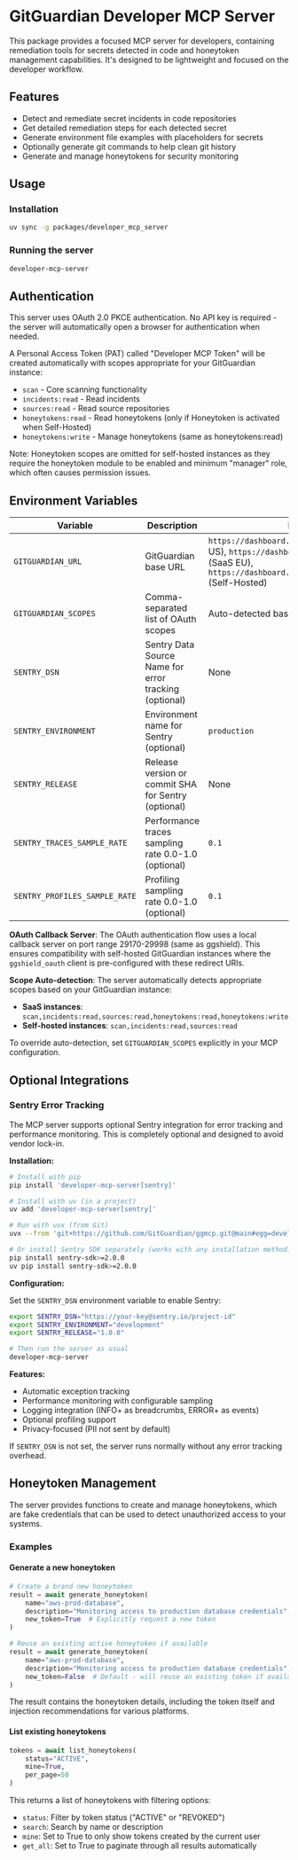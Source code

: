 # GitGuardian Developer MCP Server

This package provides a focused MCP server for developers, containing remediation tools for secrets detected in code and honeytoken management capabilities. It's designed to be lightweight and focused on the developer workflow.

## Features

- Detect and remediate secret incidents in code repositories
- Get detailed remediation steps for each detected secret
- Generate environment file examples with placeholders for secrets
- Optionally generate git commands to help clean git history
- Generate and manage honeytokens for security monitoring

## Usage

### Installation

```bash
uv sync -g packages/developer_mcp_server
```

### Running the server

```bash
developer-mcp-server
```

## Authentication

This server uses OAuth 2.0 PKCE authentication. No API key is required - the server will automatically open a browser for authentication when needed.

A Personal Access Token (PAT) called "Developer MCP Token" will be created automatically with scopes appropriate for your GitGuardian instance:

- `scan` - Core scanning functionality
- `incidents:read` - Read incidents
- `sources:read` - Read source repositories
- `honeytokens:read` - Read honeytokens (only if Honeytoken is activated when Self-Hosted)
- `honeytokens:write` - Manage honeytokens (same as honeytokens:read)

Note: Honeytoken scopes are omitted for self-hosted instances as they require the honeytoken module to be enabled and minimum "manager" role, which often causes permission issues.

## Environment Variables

| Variable | Description | Default |
|----------|-------------|---------|
| `GITGUARDIAN_URL` | GitGuardian base URL | `https://dashboard.gitguardian.com` (SaaS US), `https://dashboard.eu1.gitguardian.com` (SaaS EU), `https://dashboard.gitguardian.mycorp.local` (Self-Hosted) |
| `GITGUARDIAN_SCOPES` | Comma-separated list of OAuth scopes | Auto-detected based on instance type |
| `SENTRY_DSN` | Sentry Data Source Name for error tracking (optional) | None |
| `SENTRY_ENVIRONMENT` | Environment name for Sentry (optional) | `production` |
| `SENTRY_RELEASE` | Release version or commit SHA for Sentry (optional) | None |
| `SENTRY_TRACES_SAMPLE_RATE` | Performance traces sampling rate 0.0-1.0 (optional) | `0.1` |
| `SENTRY_PROFILES_SAMPLE_RATE` | Profiling sampling rate 0.0-1.0 (optional) | `0.1` |

**OAuth Callback Server**: The OAuth authentication flow uses a local callback server on port range 29170-29998 (same as ggshield). This ensures compatibility with self-hosted GitGuardian instances where the `ggshield_oauth` client is pre-configured with these redirect URIs.

**Scope Auto-detection**: The server automatically detects appropriate scopes based on your GitGuardian instance:
- **SaaS instances**: `scan,incidents:read,sources:read,honeytokens:read,honeytokens:write`
- **Self-hosted instances**: `scan,incidents:read,sources:read`

To override auto-detection, set `GITGUARDIAN_SCOPES` explicitly in your MCP configuration.

## Optional Integrations

### Sentry Error Tracking

The MCP server supports optional Sentry integration for error tracking and performance monitoring. This is completely optional and designed to avoid vendor lock-in.

**Installation:**

```bash
# Install with pip
pip install 'developer-mcp-server[sentry]'

# Install with uv (in a project)
uv add 'developer-mcp-server[sentry]'

# Run with uvx (from Git)
uvx --from 'git+https://github.com/GitGuardian/ggmcp.git@main#egg=developer-mcp-server[sentry]' developer-mcp-server

# Or install Sentry SDK separately (works with any installation method)
pip install sentry-sdk>=2.0.0
uv pip install sentry-sdk>=2.0.0
```

**Configuration:**

Set the `SENTRY_DSN` environment variable to enable Sentry:

```bash
export SENTRY_DSN="https://your-key@sentry.io/project-id"
export SENTRY_ENVIRONMENT="development"
export SENTRY_RELEASE="1.0.0"

# Then run the server as usual
developer-mcp-server
```

**Features:**

- Automatic exception tracking
- Performance monitoring with configurable sampling
- Logging integration (INFO+ as breadcrumbs, ERROR+ as events)
- Optional profiling support
- Privacy-focused (PII not sent by default)

If `SENTRY_DSN` is not set, the server runs normally without any error tracking overhead.

## Honeytoken Management

The server provides functions to create and manage honeytokens, which are fake credentials that can be used to detect unauthorized access to your systems.

### Examples

#### Generate a new honeytoken

```python
# Create a brand new honeytoken
result = await generate_honeytoken(
    name="aws-prod-database",
    description="Monitoring access to production database credentials",
    new_token=True  # Explicitly request a new token
)

# Reuse an existing active honeytoken if available
result = await generate_honeytoken(
    name="aws-prod-database",
    description="Monitoring access to production database credentials",
    new_token=False  # Default - will reuse an existing token if available
)
```

The result contains the honeytoken details, including the token itself and injection recommendations for various platforms.

#### List existing honeytokens

```python
tokens = await list_honeytokens(
    status="ACTIVE",
    mine=True,
    per_page=50
)
```

This returns a list of honeytokens with filtering options:
- `status`: Filter by token status ("ACTIVE" or "REVOKED")
- `search`: Search by name or description
- `mine`: Set to True to only show tokens created by the current user
- `get_all`: Set to True to paginate through all results automatically
